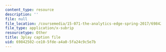 ```yaml
---
content_type: resource
description: ''
file: null
file_location: /coursemedia/15-071-the-analytics-edge-spring-2017/69842502ce105fdea4a05fa24c9c5e7b_xglWbWk_swE.vtt
file_type: application/x-subrip
resourcetype: Other
title: 3play caption file
uid: 69842502-ce10-5fde-a4a0-5fa24c9c5e7b
---
```

